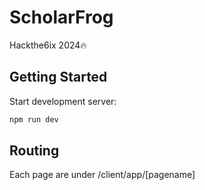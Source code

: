 # ScholarFrog
Hackthe6ix 2024🔥
## Getting Started

Start development server:

```bash
npm run dev

```

## Routing
Each page are under /client/app/[pagename]
